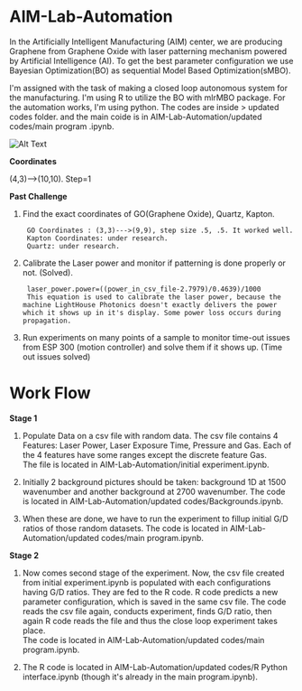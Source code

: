 # AIM-Lab-Automation
In the Artificially Intelligent Manufacturing (AIM) center, we are producing Graphene from Graphene Oxide with laser patterning mechanism powered by Artificial Intelligence (AI). To get the best parameter configuration we use Bayesian Optimization(BO) as sequential Model Based Optimization(sMBO). 

I'm assigned with the task of making a closed loop autonomous system for the manufacturing. I'm using R to utilize the BO with mlrMBO package. For the automation works, I'm using python. The codes are inside > updated codes folder. and the main coide is in AIM-Lab-Automation/updated codes/main program .ipynb.



![Alt Text](https://user-images.githubusercontent.com/55370267/99120577-52e6ce00-25b8-11eb-8934-aa80489b6a42.png)

**Coordinates**

(4,3)-->(10,10). Step=1

**Past Challenge**

1. Find the exact coordinates of GO(Graphene Oxide), Quartz, Kapton.
    
        GO Coordinates : (3,3)--->(9,9), step size .5, .5. It worked well.
        Kapton Coordinates: under research.
        Quartz: under research.
     
2. Calibrate the Laser power and monitor if patterning is done properly or not. (Solved).

        laser_power.power=((power_in_csv_file-2.7979)/0.4639)/1000
        This equation is used to calibrate the laser power, because the machine LightHouse Photonics doesn't exactly delivers the power         which it shows up in it's display. Some power loss occurs during propagation.
        
3. Run experiments on many points of a sample to monitor time-out issues from ESP 300 (motion controller) and solve them if it shows up.
 (Time out issues solved)
 
 
 
 
# Work Flow
 
**Stage 1** 
1. Populate Data on a csv file with random data. The csv file contains 4 Features: Laser Power, Laser Exposure Time, Pressure      and Gas. Each of the 4 features have some ranges except the discrete feature Gas. </br>
   The file is located in AIM-Lab-Automation/initial experiment.ipynb. </br>
   
2. Initially 2 background pictures should be taken: background 1D at 1500 wavenumber and another background at 2700 wavenumber.
   The code is located in AIM-Lab-Automation/updated codes/Backgrounds.ipynb. </br>
   
3. When these are done, we have to run the experiment to fillup initial G/D ratios of those random datasets. The code is     located in AIM-Lab-Automation/updated codes/main program.ipynb.


**Stage 2**
1. Now comes second stage of the experiment. Now, the csv file created from initial experiment.ipynb is populated with each configurations having G/D ratios. They are fed to the R code. R code predicts a new parameter configuration, which is saved in the same csv file. The code reads the csv file again, conducts experiment, finds G/D ratio, then again R code reads the file and thus the close loop experiment takes place. </br>
The code is located in AIM-Lab-Automation/updated codes/main program.ipynb. </br>

2. The R code is located in AIM-Lab-Automation/updated codes/R Python interface.ipynb (though it's already in the main program.ipynb).
